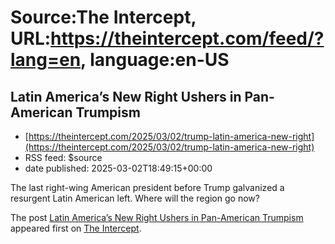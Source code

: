 # Source:The Intercept, URL:https://theintercept.com/feed/?lang=en, language:en-US

## Latin America’s New Right Ushers in Pan-American Trumpism
 - [https://theintercept.com/2025/03/02/trump-latin-america-new-right](https://theintercept.com/2025/03/02/trump-latin-america-new-right)
 - RSS feed: $source
 - date published: 2025-03-02T18:49:15+00:00

<p>The last right-wing American president before Trump galvanized a resurgent Latin American left. Where will the region go now?</p>
<p>The post <a href="https://theintercept.com/2025/03/02/trump-latin-america-new-right/">Latin America’s New Right Ushers in Pan-American Trumpism</a> appeared first on <a href="https://theintercept.com">The Intercept</a>.</p>

